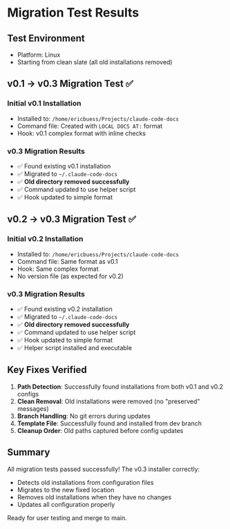 # Migration Test Results

## Test Environment
- Platform: Linux
- Starting from clean slate (all old installations removed)

## v0.1 → v0.3 Migration Test ✅

### Initial v0.1 Installation
- Installed to: `/home/ericbuess/Projects/claude-code-docs`
- Command file: Created with `LOCAL DOCS AT:` format
- Hook: v0.1 complex format with inline checks

### v0.3 Migration Results
- ✅ Found existing v0.1 installation
- ✅ Migrated to `~/.claude-code-docs`
- ✅ **Old directory removed successfully**
- ✅ Command updated to use helper script
- ✅ Hook updated to simple format

## v0.2 → v0.3 Migration Test ✅

### Initial v0.2 Installation
- Installed to: `/home/ericbuess/Projects/claude-code-docs`
- Command file: Same format as v0.1
- Hook: Same complex format
- No version file (as expected for v0.2)

### v0.3 Migration Results
- ✅ Found existing v0.2 installation
- ✅ Migrated to `~/.claude-code-docs`
- ✅ **Old directory removed successfully**
- ✅ Command updated to use helper script
- ✅ Hook updated to simple format
- ✅ Helper script installed and executable

## Key Fixes Verified

1. **Path Detection**: Successfully found installations from both v0.1 and v0.2 configs
2. **Clean Removal**: Old installations were removed (no "preserved" messages)
3. **Branch Handling**: No git errors during updates
4. **Template File**: Successfully found and installed from dev branch
5. **Cleanup Order**: Old paths captured before config updates

## Summary

All migration tests passed successfully! The v0.3 installer correctly:
- Detects old installations from configuration files
- Migrates to the new fixed location
- Removes old installations when they have no changes
- Updates all configuration properly

Ready for user testing and merge to main.
